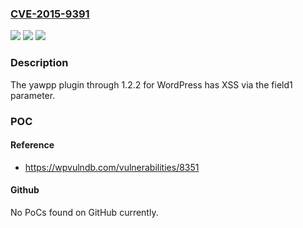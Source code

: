 ### [CVE-2015-9391](https://cve.mitre.org/cgi-bin/cvename.cgi?name=CVE-2015-9391)
![](https://img.shields.io/static/v1?label=Product&message=n%2Fa&color=blue)
![](https://img.shields.io/static/v1?label=Version&message=n%2Fa&color=blue)
![](https://img.shields.io/static/v1?label=Vulnerability&message=n%2Fa&color=brighgreen)

### Description

The yawpp plugin through 1.2.2 for WordPress has XSS via the field1 parameter.

### POC

#### Reference
- https://wpvulndb.com/vulnerabilities/8351

#### Github
No PoCs found on GitHub currently.

